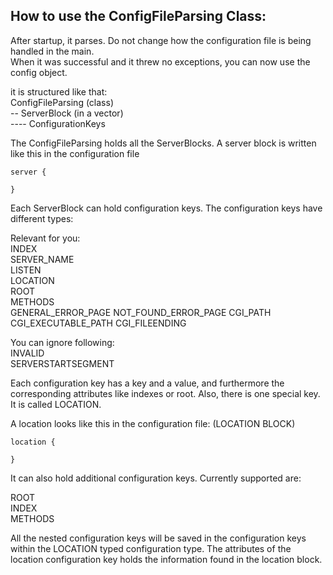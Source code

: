 ## How to use the ConfigFileParsing Class:

After startup, it parses. Do not change how the configuration file is being handled in the main.   
When it was successful and it threw no exceptions, you can now use the config object.   

it is structured like that:   
ConfigFileParsing  (class)   
-- ServerBlock (in a vector)   
---- ConfigurationKeys   


The ConfigFileParsing holds all the ServerBlocks.
A server block is written like this in the configuration file

```
server {

}
```

Each ServerBlock can hold configuration keys.
The configuration keys have different types:

Relevant for you:   
INDEX   
SERVER_NAME   
LISTEN   
LOCATION   
ROOT   
METHODS   
GENERAL_ERROR_PAGE
NOT_FOUND_ERROR_PAGE
CGI_PATH
CGI_EXECUTABLE_PATH
CGI_FILEENDING

You can ignore following:   
INVALID   
SERVERSTARTSEGMENT   


Each configuration key has a key and a value, and furthermore the corresponding attributes like indexes or root.
Also, there is one special key. It is called LOCATION.

A location looks like this in the configuration file:  (LOCATION BLOCK)

```
location {

}
```

It can also hold additional configuration keys. Currently supported are:   

ROOT   
INDEX   
METHODS   

All the nested configuration keys will be saved in the configuration keys within the LOCATION typed configuration type.
The attributes of the location configuration key holds the information found in the location block.